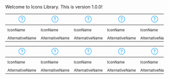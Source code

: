 <!-- ⚠️ This README has been generated from the file(s) "blueprint.md" ⚠️-->Welcome to Icons Library. This is version 1.0.0!


| ![icn_help](icn_export/icn_help/icn_help.png) | ![icn_help](icn_export/icn_help/icn_help.png) | ![icn_help](icn_export/icn_help/icn_help.png) | ![icn_help](icn_export/icn_help/icn_help.png) | ![icn_help](icn_export/icn_help/icn_help.png) | ![icn_help](icn_export/icn_help/icn_help.png) | ![icn_help](icn_export/icn_help/icn_help.png) |
|-----------------------------------------------|-----------------------------------------------|-----------------------------------------------|-----------------------------------------------|-----------------------------------------------|-----------------------------------------------|-----------------------------------------------|
| <sub>IconName</sub>                           | <sub>IconName</sub>                           | <sub>IconName</sub>                           | <sub>IconName</sub>                           | <sub>IconName</sub>                           | <sub>IconName</sub>                           | <sub>IconName</sub>                           |
| <sub>AlternativeName</sub>                    | <sub>AlternativeName</sub>                    | <sub>AlternativeName</sub>                    | <sub>AlternativeName</sub>                    | <sub>AlternativeName</sub>                    | <sub>AlternativeName</sub>                    | <sub>AlternativeName</sub>                    |


| ![icn_help](icn_export/icn_help/icn_help.png) | ![icn_help](icn_export/icn_help/icn_help.png) | ![icn_help](icn_export/icn_help/icn_help.png) | ![icn_help](icn_export/icn_help/icn_help.png) | ![icn_help](icn_export/icn_help/icn_help.png) | ![icn_help](icn_export/icn_help/icn_help.png) | ![icn_help](icn_export/icn_help/icn_help.png) |
|-----------------------------------------------|-----------------------------------------------|-----------------------------------------------|-----------------------------------------------|-----------------------------------------------|-----------------------------------------------|-----------------------------------------------|
| <sub>IconName</sub>                           | <sub>IconName</sub>                           | <sub>IconName</sub>                           | <sub>IconName</sub>                           | <sub>IconName</sub>                           | <sub>IconName</sub>                           | <sub>IconName</sub>                           |
| <sub>AlternativeName</sub>                    | <sub>AlternativeName</sub>                    | <sub>AlternativeName</sub>                    | <sub>AlternativeName</sub>                    | <sub>AlternativeName</sub>                    | <sub>AlternativeName</sub>                    | <sub>AlternativeName</sub>                    |


